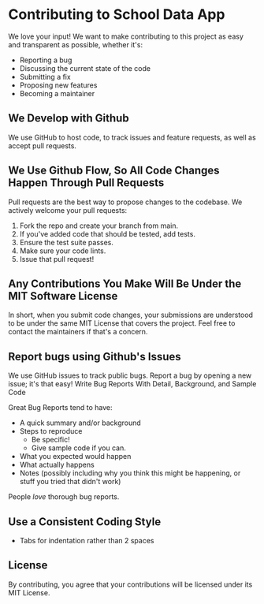 # Contributing to School Data App

We love your input! We want to make contributing to this project as easy and transparent as possible, whether it's:

* Reporting a bug
* Discussing the current state of the code
* Submitting a fix
* Proposing new features
* Becoming a maintainer

## We Develop with Github

We use GitHub to host code, to track issues and feature requests, as well as accept pull requests.

## We Use Github Flow, So All Code Changes Happen Through Pull Requests

Pull requests are the best way to propose changes to the codebase. We actively welcome your pull requests:

1. Fork the repo and create your branch from main.
2. If you've added code that should be tested, add tests.
3. Ensure the test suite passes.
4. Make sure your code lints.
5. Issue that pull request!

## Any Contributions You Make Will Be Under the MIT Software License

In short, when you submit code changes, your submissions are understood to be under the same MIT License that covers the project. Feel free to contact the maintainers if that's a concern.

## Report bugs using Github's Issues

We use GitHub issues to track public bugs. Report a bug by opening a new issue; it's that easy!
Write Bug Reports With Detail, Background, and Sample Code

Great Bug Reports tend to have:

- A quick summary and/or background
- Steps to reproduce
  - Be specific!
  - Give sample code if you can.
- What you expected would happen
- What actually happens
- Notes (possibly including why you think this might be happening, or stuff you tried that didn't work)

People _love_ thorough bug reports.

## Use a Consistent Coding Style

- Tabs for indentation rather than 2 spaces

## License

By contributing, you agree that your contributions will be licensed under its MIT License.